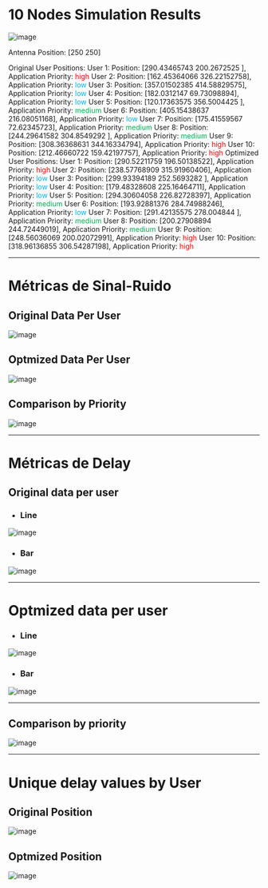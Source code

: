 
# 10 Nodes Simulation Results
![image](https://github.com/Hiarleyy/Ns-3-simulations/assets/111695591/05505141-9641-48a3-a8c6-7af2b5f93aff)

Antenna Position: [250 250]

Original User Positions:
User 1: Position: [290.43465743 200.2672525 ], Application Priority: <font color="#ff0000">high</font>
User 2: Position: [162.45364066 326.22152758], Application Priority: <font color="#00b0f0">low</font>
User 3: Position: [357.01502385 414.58829575], Application Priority: <font color="#00b0f0">low</font>
User 4: Position: [182.0312147   69.73098894], Application Priority: <font color="#00b0f0">low</font>
User 5: Position: [120.17363575 356.5004425 ], Application Priority: <font color="#00b050">medium</font>
User 6: Position: [405.15438637 216.08051168], Application Priority: <font color="#00b0f0">low</font>
User 7: Position: [175.41559567  72.62345723], Application Priority: <font color="#00b050">medium</font>
User 8: Position: [244.29641582 304.8549292 ], Application Priority: <font color="#00b050">medium</font>
User 9: Position: [308.36368631 344.16334794], Application Priority: <font color="#ff0000">high</font>
User 10: Position: [212.46660722 159.42197757], Application Priority: <font color="#ff0000">high</font>
Optimized User Positions:
User 1: Position: [290.52211759 196.50138522], Application Priority: <font color="#ff0000">high</font>
User 2: Position: [238.57768909 315.91960406], Application Priority: <font color="#00b0f0">low</font>
User 3: Position: [299.93394189 252.5693282 ], Application Priority: <font color="#00b0f0">low</font>
User 4: Position: [179.48328608 225.16464711], Application Priority: <font color="#00b0f0">low</font>
User 5: Position: [294.30604058 226.82728397], Application Priority: <font color="#00b050">medium</font>
User 6: Position: [193.92881376 284.74988246], Application Priority: <font color="#00b0f0">low</font>
User 7: Position: [291.42135575 278.004844  ], Application Priority: <font color="#00b050">medium</font>
User 8: Position: [200.27908894 244.72449019], Application Priority: <font color="#00b050">medium</font>
User 9: Position: [248.56036069 200.02072991], Application Priority: <font color="#ff0000">high</font>
User 10: Position: [318.96136855 306.54287198], Application Priority: <font color="#ff0000">high</font>

----
# Métricas de Sinal-Ruido

## Original Data Per User

![image](https://github.com/Hiarleyy/Ns-3-simulations/assets/111695591/86d1c816-9241-40db-ad69-9c1c7915611b)


## Optmized Data Per User

![image](https://github.com/Hiarleyy/Ns-3-simulations/assets/111695591/c0bb4107-b84f-45d5-a660-ab8cfc5314ea)

## Comparison by Priority

![image](https://github.com/Hiarleyy/Ns-3-simulations/assets/111695591/523dab66-1e41-43db-b6ca-e6f9426990f5)

--- 

# Métricas de Delay

## Original data per user 

- ### Line

![image](https://github.com/Hiarleyy/Ns-3-simulations/assets/111695591/c8b62508-f624-484e-a36b-c60f94ed4078)


- ### Bar

![image](https://github.com/Hiarleyy/Ns-3-simulations/assets/111695591/a6fadba8-a9c8-42a3-928e-810b1db3d3a3)

---
# Optmized data per user

- ### Line
![image](https://github.com/Hiarleyy/Ns-3-simulations/assets/111695591/2272e075-ef5c-47da-b399-a95c16a4538f)

- ### Bar
![image](https://github.com/Hiarleyy/Ns-3-simulations/assets/111695591/3e7baeee-6fb3-49d8-8e1e-436b929bbfa1)

---
## Comparison by priority

![image](https://github.com/Hiarleyy/Ns-3-simulations/assets/111695591/78471a76-8411-441f-a31a-ca6fc9b64c01)

---
# Unique delay values by User

## Original Position

![image](https://github.com/Hiarleyy/Ns-3-simulations/assets/111695591/cb1619fb-a987-42c6-a541-5edc85a82ec4)

## Optmized Position

![image](https://github.com/Hiarleyy/Ns-3-simulations/assets/111695591/cf3786a0-b548-471f-a23b-95b3a4db4025)

